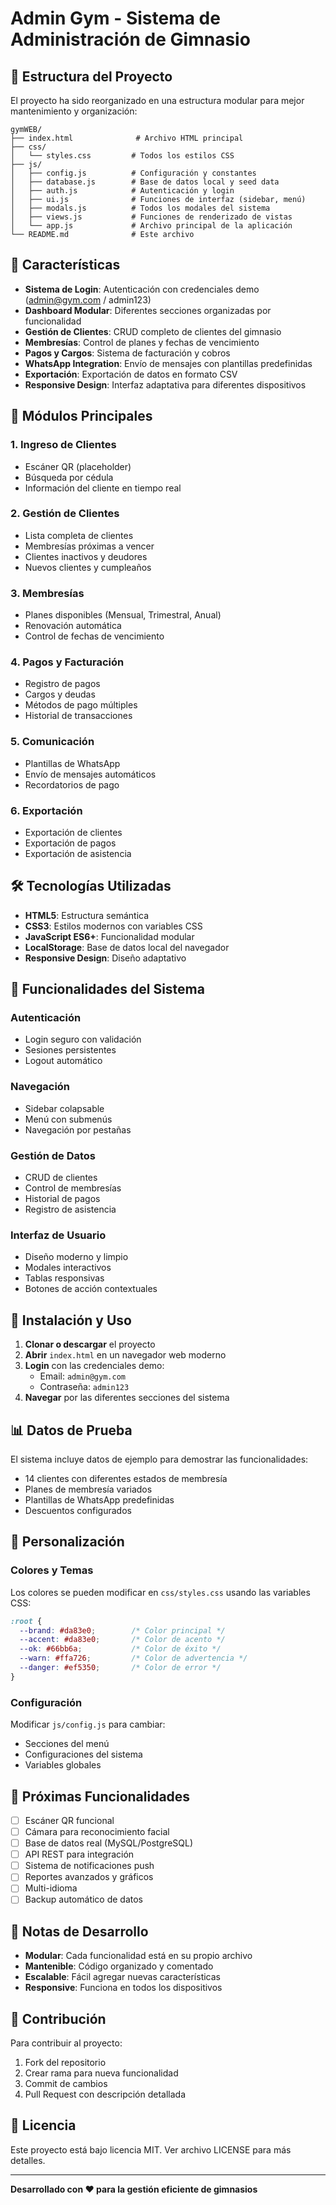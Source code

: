 # Admin Gym - Sistema de Administración de Gimnasio

## 📁 Estructura del Proyecto

El proyecto ha sido reorganizado en una estructura modular para mejor mantenimiento y organización:

```
gymWEB/
├── index.html              # Archivo HTML principal
├── css/
│   └── styles.css         # Todos los estilos CSS
├── js/
│   ├── config.js          # Configuración y constantes
│   ├── database.js        # Base de datos local y seed data
│   ├── auth.js            # Autenticación y login
│   ├── ui.js              # Funciones de interfaz (sidebar, menú)
│   ├── modals.js          # Todos los modales del sistema
│   ├── views.js           # Funciones de renderizado de vistas
│   └── app.js             # Archivo principal de la aplicación
└── README.md              # Este archivo
```

## 🚀 Características

- **Sistema de Login**: Autenticación con credenciales demo (admin@gym.com / admin123)
- **Dashboard Modular**: Diferentes secciones organizadas por funcionalidad
- **Gestión de Clientes**: CRUD completo de clientes del gimnasio
- **Membresías**: Control de planes y fechas de vencimiento
- **Pagos y Cargos**: Sistema de facturación y cobros
- **WhatsApp Integration**: Envío de mensajes con plantillas predefinidas
- **Exportación**: Exportación de datos en formato CSV
- **Responsive Design**: Interfaz adaptativa para diferentes dispositivos

## 🎯 Módulos Principales

### 1. **Ingreso de Clientes**
- Escáner QR (placeholder)
- Búsqueda por cédula
- Información del cliente en tiempo real

### 2. **Gestión de Clientes**
- Lista completa de clientes
- Membresías próximas a vencer
- Clientes inactivos y deudores
- Nuevos clientes y cumpleaños

### 3. **Membresías**
- Planes disponibles (Mensual, Trimestral, Anual)
- Renovación automática
- Control de fechas de vencimiento

### 4. **Pagos y Facturación**
- Registro de pagos
- Cargos y deudas
- Métodos de pago múltiples
- Historial de transacciones

### 5. **Comunicación**
- Plantillas de WhatsApp
- Envío de mensajes automáticos
- Recordatorios de pago

### 6. **Exportación**
- Exportación de clientes
- Exportación de pagos
- Exportación de asistencia

## 🛠️ Tecnologías Utilizadas

- **HTML5**: Estructura semántica
- **CSS3**: Estilos modernos con variables CSS
- **JavaScript ES6+**: Funcionalidad modular
- **LocalStorage**: Base de datos local del navegador
- **Responsive Design**: Diseño adaptativo

## 📱 Funcionalidades del Sistema

### **Autenticación**
- Login seguro con validación
- Sesiones persistentes
- Logout automático

### **Navegación**
- Sidebar colapsable
- Menú con submenús
- Navegación por pestañas

### **Gestión de Datos**
- CRUD de clientes
- Control de membresías
- Historial de pagos
- Registro de asistencia

### **Interfaz de Usuario**
- Diseño moderno y limpio
- Modales interactivos
- Tablas responsivas
- Botones de acción contextuales

## 🔧 Instalación y Uso

1. **Clonar o descargar** el proyecto
2. **Abrir** `index.html` en un navegador web moderno
3. **Login** con las credenciales demo:
   - Email: `admin@gym.com`
   - Contraseña: `admin123`
4. **Navegar** por las diferentes secciones del sistema

## 📊 Datos de Prueba

El sistema incluye datos de ejemplo para demostrar las funcionalidades:
- 14 clientes con diferentes estados de membresía
- Planes de membresía variados
- Plantillas de WhatsApp predefinidas
- Descuentos configurados

## 🎨 Personalización

### **Colores y Temas**
Los colores se pueden modificar en `css/styles.css` usando las variables CSS:
```css
:root {
  --brand: #da83e0;        /* Color principal */
  --accent: #da83e0;       /* Color de acento */
  --ok: #66bb6a;           /* Color de éxito */
  --warn: #ffa726;         /* Color de advertencia */
  --danger: #ef5350;       /* Color de error */
}
```

### **Configuración**
Modificar `js/config.js` para cambiar:
- Secciones del menú
- Configuraciones del sistema
- Variables globales

## 🔮 Próximas Funcionalidades

- [ ] Escáner QR funcional
- [ ] Cámara para reconocimiento facial
- [ ] Base de datos real (MySQL/PostgreSQL)
- [ ] API REST para integración
- [ ] Sistema de notificaciones push
- [ ] Reportes avanzados y gráficos
- [ ] Multi-idioma
- [ ] Backup automático de datos

## 📝 Notas de Desarrollo

- **Modular**: Cada funcionalidad está en su propio archivo
- **Mantenible**: Código organizado y comentado
- **Escalable**: Fácil agregar nuevas características
- **Responsive**: Funciona en todos los dispositivos

## 🤝 Contribución

Para contribuir al proyecto:
1. Fork del repositorio
2. Crear rama para nueva funcionalidad
3. Commit de cambios
4. Pull Request con descripción detallada

## 📄 Licencia

Este proyecto está bajo licencia MIT. Ver archivo LICENSE para más detalles.

---

**Desarrollado con ❤️ para la gestión eficiente de gimnasios**
